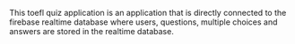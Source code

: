 This toefl quiz application is an application that is directly connected to the firebase realtime database where users, questions, multiple choices and answers are stored in the realtime database.
